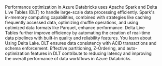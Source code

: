 Performance optimization in Azure Databricks uses Apache Spark and Delta Live Tables (DLT) to handle large-scale data processing efficiently. Spark's in-memory computing capabilities, combined with strategies like caching frequently accessed data, optimizing shuffle operations, and using optimized data formats like Parquet, enhance performance. Delta Live Tables further improve efficiency by automating the creation of real-time data pipelines with built-in quality and reliability features. You learn about Using Delta Lake. DLT ensures data consistency with ACID transactions and schema enforcement. Effective partitioning, Z-Ordering, and auto-optimization features in DLT contribute to reducing latency and improving the overall performance of data workflows in Azure Databricks.